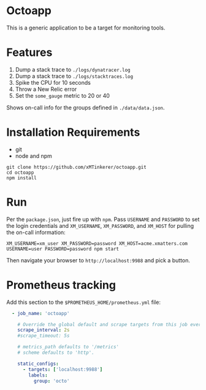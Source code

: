 # Octoapp
This is a generic application to be a target for monitoring tools. 


# Features
1. Dump a stack trace to `./logs/dynatracer.log`
1. Dump a stack trace to `./logs/stacktraces.log`
2. Spike the CPU for 10 seconds
3. Throw a New Relic error
3. Set the `some_gauge` metric to 20 or 40

Shows on-call info for the groups defined in `./data/data.json`. 

# Installation Requirements
* git
* node and npm

```
git clone https://github.com/xMTinkerer/octoapp.git
cd octoapp
npm install
```

# Run
Per the `package.json`, just fire up with `npm`. Pass `USERNAME` and `PASSWORD` to set the login credentials and `XM_USERNAME`, `XM_PASSWORD`, and `XM_HOST` for pulling the on-call information:
```
XM_USERNAME=xm_user XM_PASSWORD=password XM_HOST=acme.xmatters.com USERNAME=user PASSWORD=password npm start
```

Then navigate your browser to `http://localhost:9988` and pick a button. 

# Prometheus tracking
Add this section to the `$PROMETHEUS_HOME/prometheus.yml` file:

```yml
  - job_name: 'octoapp'

    # Override the global default and scrape targets from this job every 5 seconds.
    scrape_interval: 2s
    #scrape_timeout: 5s

    # metrics_path defaults to '/metrics'
    # scheme defaults to 'http'.

    static_configs:
      - targets: ['localhost:9988']
        labels: 
          group: 'octo'
```



